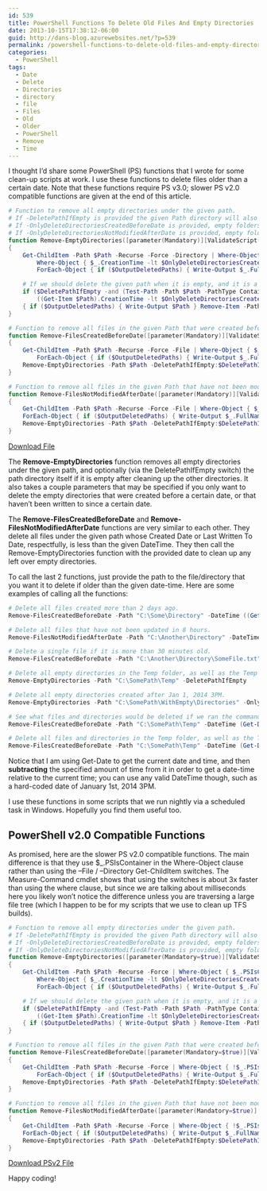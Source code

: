 ```yaml
---
id: 539
title: PowerShell Functions To Delete Old Files And Empty Directories
date: 2013-10-15T17:38:12-06:00
guid: http://dans-blog.azurewebsites.net/?p=539
permalink: /powershell-functions-to-delete-old-files-and-empty-directories/
categories:
  - PowerShell
tags:
  - Date
  - Delete
  - Directories
  - directory
  - file
  - Files
  - Old
  - Older
  - PowerShell
  - Remove
  - Time
---
```


I thought I’d share some PowerShell (PS) functions that I wrote for some clean-up scripts at work. I use these functions to delete files older than a certain date. Note that these functions require PS v3.0; slower PS v2.0 compatible functions are given at the end of this article.

```powershell
# Function to remove all empty directories under the given path.
# If -DeletePathIfEmpty is provided the given Path directory will also be deleted if it is empty.
# If -OnlyDeleteDirectoriesCreatedBeforeDate is provided, empty folders will only be deleted if they were created before the given date.
# If -OnlyDeleteDirectoriesNotModifiedAfterDate is provided, empty folders will only be deleted if they have not been written to after the given date.
function Remove-EmptyDirectories([parameter(Mandatory)][ValidateScript({Test-Path $_})][string] $Path, [switch] $DeletePathIfEmpty, [DateTime] $OnlyDeleteDirectoriesCreatedBeforeDate = [DateTime]::MaxValue, [DateTime] $OnlyDeleteDirectoriesNotModifiedAfterDate = [DateTime]::MaxValue, [switch] $OutputDeletedPaths, [switch] $WhatIf)
{
    Get-ChildItem -Path $Path -Recurse -Force -Directory | Where-Object { (Get-ChildItem -Path $_.FullName -Recurse -Force -File) -eq $null } |
        Where-Object { $_.CreationTime -lt $OnlyDeleteDirectoriesCreatedBeforeDate -and $_.LastWriteTime -lt $OnlyDeleteDirectoriesNotModifiedAfterDate } |
        ForEach-Object { if ($OutputDeletedPaths) { Write-Output $_.FullName } Remove-Item -Path $_.FullName -Force -WhatIf:$WhatIf }

    # If we should delete the given path when it is empty, and it is a directory, and it is empty, and it meets the date requirements, then delete it.
    if ($DeletePathIfEmpty -and (Test-Path -Path $Path -PathType Container) -and (Get-ChildItem -Path $Path -Force) -eq $null -and
        ((Get-Item $Path).CreationTime -lt $OnlyDeleteDirectoriesCreatedBeforeDate) -and ((Get-Item $Path).LastWriteTime -lt $OnlyDeleteDirectoriesNotModifiedAfterDate))
    { if ($OutputDeletedPaths) { Write-Output $Path } Remove-Item -Path $Path -Force -WhatIf:$WhatIf }
}

# Function to remove all files in the given Path that were created before the given date, as well as any empty directories that may be left behind.
function Remove-FilesCreatedBeforeDate([parameter(Mandatory)][ValidateScript({Test-Path $_})][string] $Path, [parameter(Mandatory)][DateTime] $DateTime, [switch] $DeletePathIfEmpty, [switch] $OutputDeletedPaths, [switch] $WhatIf)
{
    Get-ChildItem -Path $Path -Recurse -Force -File | Where-Object { $_.CreationTime -lt $DateTime } |
        ForEach-Object { if ($OutputDeletedPaths) { Write-Output $_.FullName } Remove-Item -Path $_.FullName -Force -WhatIf:$WhatIf }
    Remove-EmptyDirectories -Path $Path -DeletePathIfEmpty:$DeletePathIfEmpty -OnlyDeleteDirectoriesCreatedBeforeDate $DateTime -OutputDeletedPaths:$OutputDeletedPaths -WhatIf:$WhatIf
}

# Function to remove all files in the given Path that have not been modified after the given date, as well as any empty directories that may be left behind.
function Remove-FilesNotModifiedAfterDate([parameter(Mandatory)][ValidateScript({Test-Path $_})][string] $Path, [parameter(Mandatory)][DateTime] $DateTime, [switch] $DeletePathIfEmpty, [switch] $OutputDeletedPaths, [switch] $WhatIf)
{
    Get-ChildItem -Path $Path -Recurse -Force -File | Where-Object { $_.LastWriteTime -lt $DateTime } |
    ForEach-Object { if ($OutputDeletedPaths) { Write-Output $_.FullName } Remove-Item -Path $_.FullName -Force -WhatIf:$WhatIf }
    Remove-EmptyDirectories -Path $Path -DeletePathIfEmpty:$DeletePathIfEmpty -OnlyDeleteDirectoriesNotModifiedAfterDate $DateTime -OutputDeletedPaths:$OutputDeletedPaths -WhatIf:$WhatIf
}
```

[Download File](/assets/Posts/2014/01/Remove-FilesOlderThan.zip)

The __Remove-EmptyDirectories__ function removes all empty directories under the given path, and optionally (via the DeletePathIfEmpty switch) the path directory itself if it is empty after cleaning up the other directories. It also takes a couple parameters that may be specified if you only want to delete the empty directories that were created before a certain date, or that haven’t been written to since a certain date.

The __Remove-FilesCreatedBeforeDate__ and __Remove-FilesNotModifiedAfterDate__ functions are very similar to each other. They delete all files under the given path whose Created Date or Last Written To Date, respectfully, is less than the given DateTime. They then call the Remove-EmptyDirectories function with the provided date to clean up any left over empty directories.

To call the last 2 functions, just provide the path to the file/directory that you want it to delete if older than the given date-time. Here are some examples of calling all the functions:

```powershell
# Delete all files created more than 2 days ago.
Remove-FilesCreatedBeforeDate -Path "C:\Some\Directory" -DateTime ((Get-Date).AddDays(-2)) -DeletePathIfEmpty

# Delete all files that have not been updated in 8 hours.
Remove-FilesNotModifiedAfterDate -Path "C:\Another\Directory" -DateTime ((Get-Date).AddHours(-8))

# Delete a single file if it is more than 30 minutes old.
Remove-FilesCreatedBeforeDate -Path "C:\Another\Directory\SomeFile.txt" -DateTime ((Get-Date).AddMinutes(-30))

# Delete all empty directories in the Temp folder, as well as the Temp folder itself if it is empty.
Remove-EmptyDirectories -Path "C:\SomePath\Temp" -DeletePathIfEmpty

# Delete all empty directories created after Jan 1, 2014 3PM.
Remove-EmptyDirectories -Path "C:\SomePath\WithEmpty\Directories" -OnlyDeleteDirectoriesCreatedBeforeDate ([DateTime]::Parse("Jan 1, 2014 15:00:00"))

# See what files and directories would be deleted if we ran the command.
Remove-FilesCreatedBeforeDate -Path "C:\SomePath\Temp" -DateTime (Get-Date) -DeletePathIfEmpty -WhatIf

# Delete all files and directories in the Temp folder, as well as the Temp folder itself if it is empty, and output all paths that were deleted.
Remove-FilesCreatedBeforeDate -Path "C:\SomePath\Temp" -DateTime (Get-Date) -DeletePathIfEmpty -OutputDeletedPaths
```

Notice that I am using Get-Date to get the current date and time, and then __subtracting__ the specified amount of time from it in order to get a date-time relative to the current time; you can use any valid DateTime though, such as a hard-coded date of January 1st, 2014 3PM.

I use these functions in some scripts that we run nightly via a scheduled task in Windows. Hopefully you find them useful too.

## PowerShell v2.0 Compatible Functions

As promised, here are the slower PS v2.0 compatible functions. The main difference is that they use $_.PSIsContainer in the Where-Object clause rather than using the –File / –Directory Get-ChildItem switches. The Measure-Command cmdlet shows that using the switches is about 3x faster than using the where clause, but since we are talking about milliseconds here you likely won’t notice the difference unless you are traversing a large file tree (which I happen to be for my scripts that we use to clean up TFS builds).

```powershell
# Function to remove all empty directories under the given path.
# If -DeletePathIfEmpty is provided the given Path directory will also be deleted if it is empty.
# If -OnlyDeleteDirectoriesCreatedBeforeDate is provided, empty folders will only be deleted if they were created before the given date.
# If -OnlyDeleteDirectoriesNotModifiedAfterDate is provided, empty folders will only be deleted if they have not been written to after the given date.
function Remove-EmptyDirectories([parameter(Mandatory=$true)][ValidateScript({Test-Path $_})][string] $Path, [switch] $DeletePathIfEmpty, [DateTime] $OnlyDeleteDirectoriesCreatedBeforeDate = [DateTime]::MaxValue, [DateTime] $OnlyDeleteDirectoriesNotModifiedAfterDate = [DateTime]::MaxValue, [switch] $OutputDeletedPaths, [switch] $WhatIf)
{
    Get-ChildItem -Path $Path -Recurse -Force | Where-Object { $_.PSIsContainer -and (Get-ChildItem -Path $_.FullName -Recurse -Force | Where-Object { !$_.PSIsContainer }) -eq $null } |
        Where-Object { $_.CreationTime -lt $OnlyDeleteDirectoriesCreatedBeforeDate -and $_.LastWriteTime -lt $OnlyDeleteDirectoriesNotModifiedAfterDate } |
        ForEach-Object { if ($OutputDeletedPaths) { Write-Output $_.FullName } Remove-Item -Path $_.FullName -Force -WhatIf:$WhatIf }

    # If we should delete the given path when it is empty, and it is a directory, and it is empty, and it meets the date requirements, then delete it.
    if ($DeletePathIfEmpty -and (Test-Path -Path $Path -PathType Container) -and (Get-ChildItem -Path $Path -Force) -eq $null -and
        ((Get-Item $Path).CreationTime -lt $OnlyDeleteDirectoriesCreatedBeforeDate) -and ((Get-Item $Path).LastWriteTime -lt $OnlyDeleteDirectoriesNotModifiedAfterDate))
    { if ($OutputDeletedPaths) { Write-Output $Path } Remove-Item -Path $Path -Force -WhatIf:$WhatIf }
}

# Function to remove all files in the given Path that were created before the given date, as well as any empty directories that may be left behind.
function Remove-FilesCreatedBeforeDate([parameter(Mandatory=$true)][ValidateScript({Test-Path $_})][string] $Path, [parameter(Mandatory)][DateTime] $DateTime, [switch] $DeletePathIfEmpty, [switch] $OutputDeletedPaths, [switch] $WhatIf)
{
    Get-ChildItem -Path $Path -Recurse -Force | Where-Object { !$_.PSIsContainer -and $_.CreationTime -lt $DateTime } |
        ForEach-Object { if ($OutputDeletedPaths) { Write-Output $_.FullName } Remove-Item -Path $_.FullName -Force -WhatIf:$WhatIf }
    Remove-EmptyDirectories -Path $Path -DeletePathIfEmpty:$DeletePathIfEmpty -OnlyDeleteDirectoriesCreatedBeforeDate $DateTime -OutputDeletedPaths:$OutputDeletedPaths -WhatIf:$WhatIf
}

# Function to remove all files in the given Path that have not been modified after the given date, as well as any empty directories that may be left behind.
function Remove-FilesNotModifiedAfterDate([parameter(Mandatory=$true)][ValidateScript({Test-Path $_})][string] $Path, [parameter(Mandatory)][DateTime] $DateTime, [switch] $DeletePathIfEmpty, [switch] $OutputDeletedPaths, [switch] $WhatIf)
{
    Get-ChildItem -Path $Path -Recurse -Force | Where-Object { !$_.PSIsContainer -and $_.LastWriteTime -lt $DateTime } |
    ForEach-Object { if ($OutputDeletedPaths) { Write-Output $_.FullName } Remove-Item -Path $_.FullName -Force -WhatIf:$WhatIf }
    Remove-EmptyDirectories -Path $Path -DeletePathIfEmpty:$DeletePathIfEmpty -OnlyDeleteDirectoriesNotModifiedAfterDate $DateTime -OutputDeletedPaths:$OutputDeletedPaths -WhatIf:$WhatIf
}
```

[Download PSv2 File](/assets/Posts/2014/01/Remove-FilesOlderThanPSv2.zip)

Happy coding!
